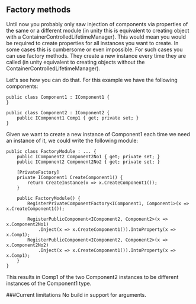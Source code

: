 ﻿Factory methods
---------------

Until now you probably only saw injection of components via properties of the same or a different module (in unity this is 
equivalent to creating object with a ContainerControlledLifetimeManager). This would mean you would be required to create 
properties for all instances you want to create. In some cases this is cumbersome or even impossible. For such cases you 
can use factory methods. They create a new instance every time they are called (in unity equivalent to creating objects 
without the ContainerControlledLifetimeManager).

Let's see how you can do that. For this example we have the following components:

    public class Component1 : IComponent1 {
    }

    public class Component2 : IComponent2 {
        public IComponent1 Comp1 { get; private set; }
    }

Given we want to create a new instance of Component1 each time we need an instance of it, we could write the following 
module:

    public class FactoryModule : ... {
        public IComponent2 Component2No1 { get; private set; }
        public IComponent2 Component2No2 { get; private set; }

        [PrivateFactory]
        private IComponent1 CreateComponent1() {
            return CreateInstance(x => x.CreateComponent1());
        }

        public FactoryModule() {
            RegisterPrivateComponentFactory<IComponent1, Component1>(x => x.CreateComponent1());

            RegisterPublicComponent<IComponent2, Component2>(x => x.Component2No1)
                .Inject(x => x.CreateComponent1()).IntoProperty(x => x.Comp1);
            RegisterPublicComponent<IComponent2, Component2>(x => x.Component2No2)
                .Inject(x => x.CreateComponent1()).IntoProperty(x => x.Comp1);
        }
    }

This results in Comp1 of the two Component2 instances to be different instances of the Component1 type.

###Current limitations
No build in support for arguments.